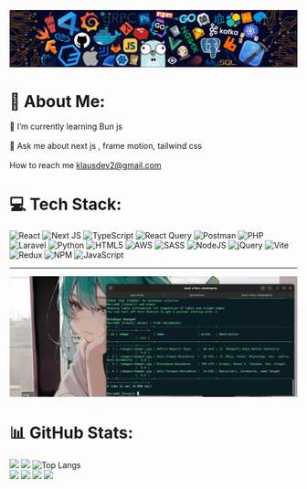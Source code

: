 <img src='./languages2.png' alt='imge'  /><br/>
# 💫 About Me:
🌱 I’m currently learning Bun js<br><br> 💬 Ask me about next js  , frame motion, tailwind css<br><br>   How to reach me klausdev2@gmail.com<br>


# 💻 Tech Stack:
![React](https://img.shields.io/badge/react-%38bdf8.svg?style=for-the-badge&logo=react&logoColor=white) ![Next JS](https://img.shields.io/badge/Next-black?style=for-the-badge&logo=next.js&logoColor=white)  ![TypeScript](https://img.shields.io/badge/typescript-%23007ACC.svg?style=for-the-badge&logo=typescript&logoColor=white) ![React Query](https://img.shields.io/badge/-React%20Query-FF4154?style=for-the-badge&logo=react%20query&logoColor=white) ![Postman](https://img.shields.io/badge/Postman-FF6C37?style=for-the-badge&logo=postman&logoColor=white) ![PHP](https://img.shields.io/badge/php-%23777BB4.svg?style=for-the-badge&logo=php&logoColor=white) ![Laravel](https://img.shields.io/badge/Laravel-DB0000?style=for-the-badge&logo=laravel&logoColor=white) ![Python](https://img.shields.io/badge/python-3670A0?style=for-the-badge&logo=python&logoColor=ffdd54) ![HTML5](https://img.shields.io/badge/html5-%23E34F26.svg?style=for-the-badge&logo=html5&logoColor=white) ![AWS](https://img.shields.io/badge/AWS-%23FF9900.svg?style=for-the-badge&logo=amazon-aws&logoColor=white) ![SASS](https://img.shields.io/badge/SASS-hotpink.svg?style=for-the-badge&logo=SASS&logoColor=white) ![NodeJS](https://img.shields.io/badge/node.js-6DA55F?style=for-the-badge&logo=node.js&logoColor=white) ![jQuery](https://img.shields.io/badge/jquery-%230769AD.svg?style=for-the-badge&logo=jquery&logoColor=white) ![Vite](https://img.shields.io/badge/vite-%23646CFF.svg?style=for-the-badge&logo=vite&logoColor=white) ![Redux](https://img.shields.io/badge/redux-%23593d88.svg?style=for-the-badge&logo=redux&logoColor=white)  ![NPM](https://img.shields.io/badge/NPM-%23CB3837.svg?style=for-the-badge&logo=npm&logoColor=white) ![JavaScript](https://img.shields.io/badge/javascript-%23323330.svg?style=for-the-badge&logo=javascript&logoColor=%23F7DF1E)
<br/><hr/>
<img src='./image.png' alt='image'  /><br/>

# 📊 GitHub Stats:
![](https://github-readme-stats.vercel.app/api?username=redaezziani&theme=vue&hide_border=false&include_all_commits=false&count_private=false)
![](https://github-readme-streak-stats.herokuapp.com/?user=redaezziani&theme=vue&hide_border=false)
![Top Langs](https://github-readme-stats.vercel.app/api/top-langs/?username=redaezziani&theme=vue&hide_border=false)
<br/>
[![](https://visitcount.itsvg.in/api?id=redaezziani&icon=0&color=0)](https://visitcount.itsvg.in)
<img src="https://img.shields.io/badge/Vercel-000000?style=for-the-badge&logo=vercel&logoColor=white" />
<img src="https://img.shields.io/badge/Supabase-181818?style=for-the-badge&logo=supabase&logoColor=white"/>
<img src="https://img.shields.io/badge/Express%20js-000000?style=for-the-badge&logo=express&logoColor=white"/>
